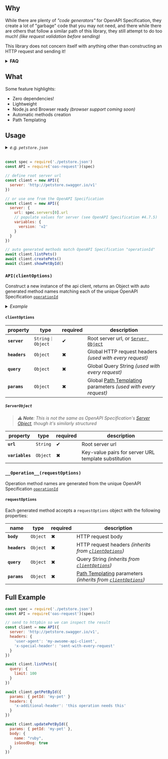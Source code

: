 ## Why

While there are plenty of _"code generators"_ for OpenAPI Specification, they create a lot of "garbage" code that you may not need,
and there while there are others that follow a similar path of this library, they still attempt to do too much! _(like request validation before sending)_

This library does not concern itself with anything other than constructing an HTTP request and sending it!

<details>
  <summary><strong>FAQ</strong></summary>
  
  - **Why no validation?**  
    You should rely on validation & sanitation at the source of truth: _The API server itself!_

- **YAML Support?**  
      This package **does not** natively support OpenAPI Specification YAML format, but you can easily convert to JSON before calling `oas-rqeuest`

      <details>
        <summary>Example</summary>

        ###### using [`YAML`](https://www.npmjs.com/package/yaml)

        ```js
        const YAML = require('yaml')
        const { readFile } = require('fs/promises')

        const file = await readFile('openapi.yml', 'utf8')
        
        const spec = YAML.parse(file)

        const API = require('oas-request')(spec)
        ```

        ###### using [`apidevtools/swagger-cli`](https://www.npmjs.com/package/@apidevtools/swagger-cli)
        
        ```bash
        npx apidevtools/swagger-cli bundle spec/openapi.yml --outfile spec.json
        ```
      </details>

  </details>

## What

Some feature highlights:

- Zero dependencies!
- Lightweight
- Node.js and Browser ready _(browser support coming soon)_
- Automatic methods creation
- Path Templating

## Usage

<details>
<summary><em>e.g. <code>petstore.json</code></em></summary>

```json
{
  "openapi": "3.0.0",
  "info": {
    "version": "1.0.0",
    "title": "Swagger Petstore"
  },
  "servers": [
    {
      "url": "http://petstore.swagger.io/{version}",
      "variables": {
        "version": {
          "description": "api version",
          "default": "v1"
        }
      }
    }
  ],
  "paths": {
    "/pets": {
      "get": {
        "operationId": "listPets",
        "parameters": [
          {
            "name": "limit",
            "in": "query",
            "description": "How many items to return at one time (max 100)",
            "required": false,
            "schema": {
              "type": "integer",
              "format": "int32"
            }
          }
        ],
        "responses": {
          "200": {
            "description": "A paged array of pets",
            "content": {
              "application/json": {
                "schema": {
                  "$ref": "#/components/schemas/Pets"
                }
              }
            }
          }
        }
      },
      "post": {
        "operationId": "createPets",
        "responses": {
          "201": {
            "description": "Null response"
          }
        }
      }
    },
    "/pets/{petId}": {
      "get": {
        "operationId": "showPetById",
        "parameters": [
          {
            "name": "petId",
            "in": "path",
            "required": true,
            "schema": {
              "type": "string"
            }
          }
        ],
        "responses": {
          "200": {
            "description": "Expected response to a valid request",
            "content": {
              "application/json": {
                "schema": {
                  "$ref": "#/components/schemas/Pet"
                }
              }
            }
          }
        }
      }
    }
  },
  "components": {
    "schemas": {
      "Pet": {
        "type": "object",
        "required": [
          "id",
          "name"
        ],
        "properties": {
          "id": {
            "type": "integer",
            "format": "int64"
          },
          "name": {
            "type": "string"
          },
          "tag": {
            "type": "string"
          }
        }
      },
      "Pets": {
        "type": "array",
        "items": {
          "$ref": "#/components/schemas/Pet"
        }
      }
    }
  }
}
```

</details>

<br/>

```js
const spec = require('./petstore.json')
const API = require('oas-request')(spec)

// define root server url
const client = new API({
  server: 'http://petstore.swagger.io/v1'
})

// or use one from the OpenAPI Specification
const client = new API({
  server: {
    url: spec.servers[0].url
    // populate values for server (see OpenAPI Specification #4.7.5)
    variables: {
      version: 'v2'
    }
  }
})

// auto generated methods match OpenAPI Specification "operationId"
await client.listPets()
await client.createPets()
await client.showPetById()
```

### `API(clientOptions)`

Construct a new instance of the api client, returns an Object with auto generated method names matching each of the unique OpenAPI Specification [`operationId`][operation-id]

<details>
<summary><em>Example</em></summary>

###### `spec.json`

```json
{
  ...
  "paths": {
    "/pets": {
      "get": {
        "operationId": "listPets",
        ...
      },
      "post": {
        "operationId": "createPets",
        ...
      }
    },
    "/pets/{petId}": {
      "get": {
        "operationId": "showPetById",
        ...
      }
    }
  }
}
```

###### `app.js`

```js
const spec = require('./spec.json')
const API = require('oas-request')(spec)

// define root server url
const client = new API({ server: 'http://petstore.swagger.io/v1' })

// auto generated methods match OpenAPI Specification "operationId"
await client.listPets()
await client.createPets()
await client.showPetById()
```

</details>

#### `clientOptions`

| property      | type            | required | description                                                                      |
| ------------- | --------------- | -------- | -------------------------------------------------------------------------------- |
| **`server`**  | `String｜Object` | ✔        | Root server url, or [`Server Object`](#server-object)                            |
| **`headers`** | `Object`        | ✖        | Global HTTP request headers _(used with every request)_                          |
| **`query`**   | `Object`        | ✖        | Global Query String _(used with every request)_                                  |
| **`params`**  | `Object`        | ✖        | Global [Path Templating][path-templating] parameters _(used with every request)_ |

##### `ServerObject`

> _**⚠️ Note**: This is not the same as OpenAPI Specification's [Server Object][server-object], though it's similarly structured_

| property        | type     | required | description                                           |
| --------------- | -------- | -------- | ----------------------------------------------------- |
| **`url`**       | `String` | ✔        | Root server url                                       |
| **`variables`** | `Object` | ✖        | Key-value pairs for  server URL template substitution |

### `__Operation__(requestOptions)`

Operation method names are generated from the unique OpenAPI Specification [`operationId`][operation-id]

#### `requestOptions`

Each generated method accepts a `requestOptions` object with the following properties:

| name          | type     | required | description                                                                                       |
| ------------- | -------- | -------- | ------------------------------------------------------------------------------------------------- |
| **`body`**    | `Object` | ✖        | HTTP request body                                                                                 |
| **`headers`** | `Object` | ✖        | HTTP request headers _(inherits from [`clientOptions`](#clientoptions))_                          |
| **`query`**   | `Object` | ✖        | Query String _(inherits from [`clientOptions`](#clientoptions))_                                  |
| **`params`**  | `Object` | ✖        | [Path Templating][path-templating] parameters _(inherits from [`clientOptions`](#clientoptions))_ |

## Full Example

```js
const spec = require('./petstore.json')
const API = require('oas-request')(spec)

// send to httpbin so we can inspect the result
const client = new API({
  server: 'http://petstore.swagger.io/v1',
  headers: {
    'user-agent': 'my-awsome-api-client',
    'x-special-header': 'sent-with-every-request'
  }
})

await client.listPets({
  query: {
    limit: 100
  }
})

await client.getPetById({
  params: { petId: 'my-pet' }
  headers: {
    'x-additional-header': 'this operation needs this'
  }
})

await client.updatePetById({
  params: { petId: 'my-pet' },
  body: {
    name: "ruby",
    isGoodDog: true
  }
})
```

[server-object]: http://spec.openapis.org/oas/v3.0.3#server-object

[path-templating]: http://spec.openapis.org/oas/v3.0.3#path-templating
[operation-id]: http://spec.openapis.org/oas/v3.0.3#operation-object
